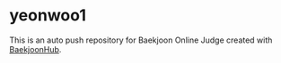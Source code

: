 # yeonwoo1
This is an auto push repository for Baekjoon Online Judge created with [BaekjoonHub](https://github.com/BaekjoonHub/BaekjoonHub).
